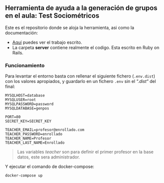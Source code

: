 ## Herramienta de ayuda a la generación de grupos en el aula: Test Sociométricos
Este es el repositorio donde se aloja la herramienta, asi como la documentación:
- [Aquí](doc/tfm_mfp19.pdf) puedes ver el trabajo escrito.
- La carpeta **server** contiene realmente el codigo. Esta escrito en Ruby on Rails.

### Funcionamiento
Para levantar el entorno basta con rellenar el siguiente fichero (`.env.dist`) con los valores apropiados, y guardarlo en un fichero `.env` sin el _".dist"_ del final:
```env
MYSQLHOST=database
MYSQLUSER=root
MYSQLPASSWORD=password
MYSQLDATABASE=genpos

PORT=80
SECRET_KEY=SECRET_KEY

TEACHER_EMAIL=profesor@enrollado.com
TEACHER_PASSWORD=enrollado
TEACHER_NAME=Profesor
TEACHER_LAST_NAME=Enrollado
```
> Las variables _teacher_ son para definir el primer profesor en la base datos, este sera administrador.

Y ejecutar el comando de docker-compose:
```bash
docker-compose up
```